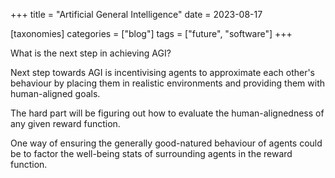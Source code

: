 +++
title = "Artificial General Intelligence"
date = 2023-08-17

[taxonomies]
categories = ["blog"]
tags = ["future", "software"]
+++

What is the next step in achieving AGI?

<!-- more -->

Next step towards AGI is incentivising agents to approximate each other's behaviour by placing them in realistic environments and providing them with human-aligned goals.

The hard part will be figuring out how to evaluate the human-alignedness of any given reward function.

One way of ensuring the generally good-natured behaviour of agents could be to factor the well-being stats of surrounding agents in the reward function.
